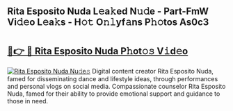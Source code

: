 ## Rita Esposito Nuda L𝚎a𝚔ed N𝚞𝚍e - Part-FmW Vi𝚍𝚎o L𝚎a𝚔s - H𝚘𝚝 O𝚗𝚕yf𝚊ns P𝚑𝚘tos As0c3

# <h2><a href="http://kf0dl0.oniu.top/?m=Rita+Esposito+Nuda">🔗👉 🔴 Rita Esposito Nuda P𝚑ot𝚘𝚜 V𝚒d𝚎o</a></h2>

[![Rita Esposito Nuda Nu𝚍e𝚜](https://i.imgur.com/0qMVB7G.gif)](http://kf0dl0.oniu.top/?m=Rita+Esposito+Nuda)
Digital content creator Rita Esposito Nuda, famed for disseminating dance and lifestyle ideas, through performances and personal vlogs on social media. Compassionate counselor Rita Esposito Nuda, famed for their ability to provide emotional support and guidance to those in need.  
